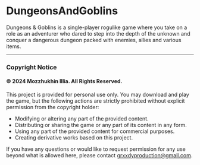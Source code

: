 # DungeonsAndGoblins   

Dungeons & Goblins is a single-player rogulike game where you take on a role as an adventurer who dared to step into the depth of the unknown and conquer a dangerous dungeon packed with enemies, allies and various items.

--- 

### Copyright Notice
#### © 2024 Mozzhukhin Illia. All Rights Reserved.

This project is provided for personal use only. You may download and play the game, but the following actions are strictly prohibited without explicit permission from the copyright holder:

- Modifying or altering any part of the provided content.
- Distributing or sharing the game or any part of its content in any form.
- Using any part of the provided content for commercial purposes.
- Creating derivative works based on this project.   

If you have any questions or would like to request permission for any use beyond what is allowed here, please contact grxxdyproduction@gmail.com.
